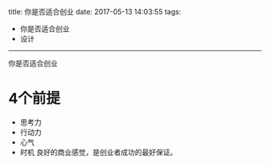 title: 你是否适合创业
date: 2017-05-13 14:03:55
tags:
- 你是否适合创业
- 设计
---

你是否适合创业
<!--more-->

# 4个前提
- 思考力
- 行动力
- 心气
- 时机
良好的商业感觉，是创业者成功的最好保证。
